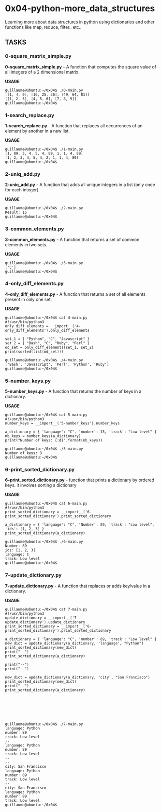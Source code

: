 # 0x04-python-more_data_structures

Learning more about data structures in python using dictionaries and other functions like map, reduce, filter.. etc..

## TASKS

### 0-square_matrix_simple.py
**0-square_matrix_simple.py** - A function that computes the square value of all integers of a 2 dimensional matrix.

**USAGE**

```
guillaume@ubuntu:~/0x04$ ./0-main.py
[[1, 4, 9], [16, 25, 36], [49, 64, 81]]
[[1, 2, 3], [4, 5, 6], [7, 8, 9]]
guillaume@ubuntu:~/0x04$
```


### 1-search_replace.py
**1-search_replace.py** - A function that replaces all occurrences of an element by another in a new list.

**USAGE**
```
guillaume@ubuntu:~/0x04$ ./1-main.py
[1, 89, 3, 4, 5, 4, 89, 1, 1, 4, 89]
[1, 2, 3, 4, 5, 4, 2, 1, 1, 4, 89]
guillaume@ubuntu:~/0x04$
```

### 2-uniq_add.py

**2-uniq_add.py** - A function that adds all unique integers in a list (only once for each integer).


**USAGE**
```
guillaume@ubuntu:~/0x04$ ./2-main.py
Result: 15
guillaume@ubuntu:~/0x04$
```


### 3-common_elements.py

**3-common_elements.py** - A function that returns a set of common elements in two sets.

**USAGE**

```
guillaume@ubuntu:~/0x04$ ./3-main.py
['C']
guillaume@ubuntu:~/0x04$
```


### 4-only_diff_elements.py

**4-only_diff_elements.py** - A function that returns a set of all elements present in only one set.

**USAGE**

```
guillaume@ubuntu:~/0x04$ cat 4-main.py
#!/usr/bin/python3
only_diff_elements = __import__('4-only_diff_elements').only_diff_elements

set_1 = { "Python", "C", "Javascript" }
set_2 = { "Bash", "C", "Ruby", "Perl" }
od_set = only_diff_elements(set_1, set_2)
print(sorted(list(od_set)))

guillaume@ubuntu:~/0x04$ ./4-main.py
['Bash', 'Javascript', 'Perl', 'Python', 'Ruby']
guillaume@ubuntu:~/0x04$
```


### 5-number_keys.py

**5-number_keys.py** - A function that returns the number of keys in a dictionary.


**USAGE**

```
guillaume@ubuntu:~/0x04$ cat 5-main.py
#!/usr/bin/python3
number_keys = __import__('5-number_keys').number_keys

a_dictionary = { 'language': "C", 'number': 13, 'track': "Low level" }
nb_keys = number_keys(a_dictionary)
print("Number of keys: {:d}".format(nb_keys))

guillaume@ubuntu:~/0x04$ ./5-main.py
Number of keys: 3
guillaume@ubuntu:~/0x04$ 
```


### 6-print_sorted_dictionary.py

**6-print_sorted_dictionary.py** - function that prints a dictionary by ordered keys. it involves sorting a dictionary


**USAGE**

```
guillaume@ubuntu:~/0x04$ cat 6-main.py
#!/usr/bin/python3
print_sorted_dictionary = __import__('6-print_sorted_dictionary').print_sorted_dictionary

a_dictionary = { 'language': "C", 'Number': 89, 'track': "Low level", 'ids': [1, 2, 3] }
print_sorted_dictionary(a_dictionary)

guillaume@ubuntu:~/0x04$ ./6-main.py
Number: 89
ids: [1, 2, 3]
language: C
track: Low level
guillaume@ubuntu:~/0x04$ 
```


### 7-update_dictionary.py

**7-update_dictionary.py** - A function that replaces or adds key/value in a dictionary.

**USAGE**

```
guillaume@ubuntu:~/0x04$ cat 7-main.py
#!/usr/bin/python3
update_dictionary = __import__('7-update_dictionary').update_dictionary
print_sorted_dictionary = __import__('6-print_sorted_dictionary').print_sorted_dictionary

a_dictionary = { 'language': "C", 'number': 89, 'track': "Low level" }
new_dict = update_dictionary(a_dictionary, 'language', "Python")
print_sorted_dictionary(new_dict)
print("--")
print_sorted_dictionary(a_dictionary)

print("--")
print("--")

new_dict = update_dictionary(a_dictionary, 'city', "San Francisco")
print_sorted_dictionary(new_dict)
print("--")
print_sorted_dictionary(a_dictionary)







guillaume@ubuntu:~/0x04$ ./7-main.py
language: Python
number: 89
track: Low level
--
language: Python
number: 89
track: Low level
--
--
city: San Francisco
language: Python
number: 89
track: Low level
--
city: San Francisco
language: Python
number: 89
track: Low level
guillaume@ubuntu:~/0x04$
